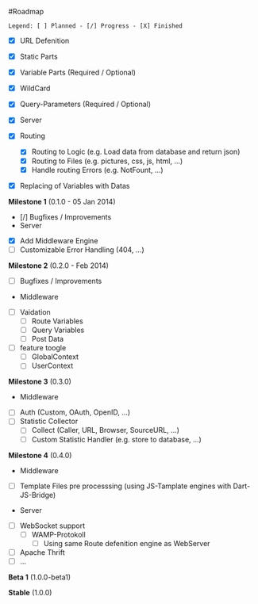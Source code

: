 #Roadmap
```
Legend: [ ] Planned - [/] Progress - [X] Finished
```

- [X] URL Defenition
 - [X] Static Parts
 - [X] Variable Parts (Required / Optional)
 - [X] WildCard
 - [X] Query-Parameters (Required / Optional)

- [X] Server
 - [X] Routing
   - [X] Routing to Logic (e.g. Load data from database and return json)
   - [X] Routing to Files (e.g. pictures, css, js, html, ...)
   - [X] Handle routing Errors (e.g. NotFount, ...)

- [X] Replacing of Variables with Datas

**Milestone 1** (0.1.0 - 05 Jan 2014)

- [/] Bugfixes / Improvements
- Server
 - [X] Add Middleware Engine
 - [ ] Customizable Error Handling (404, ...)

**Milestone 2** (0.2.0 - Feb 2014)

- [ ] Bugfixes / Improvements
- Middleware
 - [ ] Vaidation
    - [ ] Route Variables
    - [ ] Query Variables
    - [ ] Post Data
  - [ ] feature toogle
    - [ ] GlobalContext
    - [ ] UserContext

**Milestone 3** (0.3.0)

- Middleware
 - [ ] Auth (Custom, OAuth, OpenID, ...)
 - [ ] Statistic Collector
   - [ ] Collect (Caller, URL, Browser, SourceURL, ...)
   - [ ] Custom Statistic Handler (e.g. store to database, ...) 

**Milestone 4** (0.4.0)

- Middleware
 - [ ] Template Files pre processsing (using JS-Tamplate engines with Dart-JS-Bridge)
- Server
 - [ ] WebSocket support
   - [ ] WAMP-Protokoll
     - [ ] Using same Route defenition engine as WebServer
  - [ ] Apache Thrift
- [ ] ...

**Beta 1** (1.0.0-beta1)

**Stable** (1.0.0)
